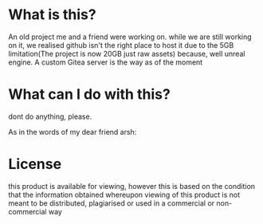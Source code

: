 # What is this?
An old project me and a friend were working on. while we are still working on it, we realised github isn't the right place to host it due to the 5GB limitation(The project is now 20GB just raw assets) because, well unreal engine. 
A custom Gitea server is the way as of the moment

# What can I do with this? 
dont do anything, please.

As in the words of my dear friend arsh:
# License
this product is available for viewing, however this is based on the condition that the information obtained whereupon viewing of this product is not meant to be distributed, plagiarised or used in a commercial or non-commercial way


